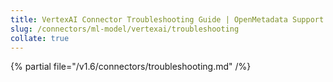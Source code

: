 ```yaml
---
title: VertexAI Connector Troubleshooting Guide | OpenMetadata Support
slug: /connectors/ml-model/vertexai/troubleshooting
collate: true
---
```


{% partial file="/v1.6/connectors/troubleshooting.md" /%}
